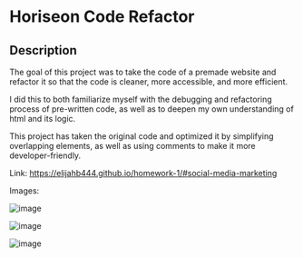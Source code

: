 # Horiseon Code Refactor

## Description

The goal of this project was to take the code of a premade website and refactor it so that the code is cleaner, more accessible, and more efficient. 

I did this to both familiarize myself with the debugging and refactoring process of pre-written code, as well as to deepen my own understanding of html and its logic. 

This project has taken the original code and optimized it by simplifying overlapping elements, as well as using comments to make it more developer-friendly. 


Link: https://elijahb444.github.io/homework-1/#social-media-marketing

Images:

![image](https://github.com/elijahb444/homework-1/assets/167688028/ab578f18-a6a4-42b2-9084-64206b36fcb4)


![image](https://github.com/elijahb444/homework-1/assets/167688028/ff7b8683-2a59-4c22-bc36-84051510a6bb)


![image](https://github.com/elijahb444/homework-1/assets/167688028/c236a931-42c6-4bf5-aad6-44f90b8db172)


